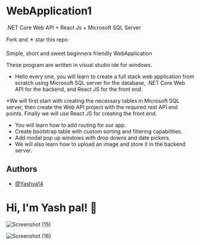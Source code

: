 # WebApplication1
.NET Core Web API + React Js + Microsoft SQL Server

Fork and ✴️ star this repo

Simple, short and sweet beginners friendly  WebApplication

These program are written in visual studio ide for windows. 

* Hello every one, you will learn to create a full stack web application from scratch using Microsoft SQL server for the database, .NET Core Web API for the backend, and React JS for the front end.

*We will first start with creating the necessary tables in Microsoft SQL server, then create the Web API project with the required rest API end points. Finally we will use React JS for creating the front end.
* You will learn how to add routing for our app.
* Create bootstrap table with custom sorting and filtering capabilities.
* Add modal pop up windows with drop downs and date pickers.
* We will also learn how to upload an image and store it in the backend server.

## Authors

- [@Yashya14](https://github.com/Yashya14)

# Hi, I'm Yash pal! 👋
![Screenshot (15)](https://user-images.githubusercontent.com/108535139/205303307-4a27d534-1132-4d39-b006-700d45b91a56.png)

![Screenshot (16)](https://user-images.githubusercontent.com/108535139/205305595-6337838e-e88f-4483-a4e4-2b0ae7e88ff9.png)
